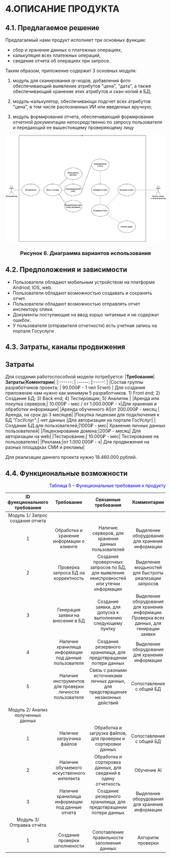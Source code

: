 # 4.ОПИСАНИЕ ПРОДУКТА
## 4.1. Предлагаемое решение

Предлагаемый нами продукт исполняет три основных функции: 
- сбор и хранение данных о платежных операциях,
- калькуляция всех платежных операций, 
- сведение отчета об операциях при запросе. 

Таким образом, приложение содержит 3 основных модуля: 

1. модуль для сканирования qr-кодов, добавления фото обеспечивающий выявление атрибутов "цена", "дата", а также обеспечивающий хранение этих атрибутов и скан-копий в БД; 

2. модуль-калькулятор, обеспечивающи подсчет всех атрибутов "цена", в том числе  распознанных ИИ или введенных вручную; 

3. модуль формирования отчета, обеспечивающий формирование отчетной документации непосредственно по запросу пользователя и передающий ее вышестоящему проверяющему лицу

![](./UML1.png)
<h3 align="center"> Рисунок 6. Диаграммa
вариантов использования </h3>

## 4.2. Предположения и зависимости

- Пользователи обладают мобильным устройством на платформе Andriod, IOS, web.
- Пользователи обладают возможностью создавать и сохранять отчет.
- Пользователи обладают возможностью отправлять отчет инспектору опеки.
- Документы поступающие на ввод хоршо читаемые и не содержат ошибок.
- У пользователя (отправителя отчетности) есть учетная запись на портале Госуслуги


## 4.3. Затраты, каналы продвижения
## Затраты
Для создания работоспособной модели потребуется:
|**Требования**| **Затраты**|**Коментарии**|
|:------: | :-----: |:-----: |
|Состав группы разработчиков проекта; | 90.000₽ - 1 чел  5(чел) | Для создания приложение нам нужно как минимум 5 разработчиков. 1) Front end; 2) Создание БД; 3) Back end; 4) Тестировщик; 5) Аналитик | 
|Аренда или покупка серверов;| 10.000₽ - мес / от 1.000.000₽ - х|Для хранения и обработки информации|
|Аренда обученного AI|от 200.000₽ - месяц |Аренда, на срок до 3 месяцев|
|Покупка лицензии для подключения к БД "ГосУслуг";| нет данных |Для авторизации на портале ГосУслуг|
|Создание БД для пользователей;|1000₽ - мес| Хранение личных данных пользователей|
|Лицензирование домена;|200₽ - месяц| Для авторизации на web|
|Тестирование;| 10.000₽ - мес| Тестирование на пользователях|
|Реклама;|от 1.000.000₽ - х| Для продвижения на разных площадках СМИ и рекламы|

Для реализации даннего проекта нужно 18.460.000 рублей.

## 4.4. Функциональные возможности

<p align="right"><font  color="blue">Таблица 5 – Функциональные требования к продукту
</font> </color blue></p>


|**ID функционального требования**| **Требование**|**Связанные требования**|**Комментарии**|**Приоритет**|
|:------: | :-----: | :-----: | :----: | :----:|
| Модуль 1/ Запрос создания отчета|
|1 | Обработка и хранение информации о клиенте| Наличие серверов, для хранения данных пользователей  | Выделение оборудования для хранения информации | Безопастность данных | 
|2 | Проверка запроса БД на корректность| Создание проверочных запросов по БД, для выявление неиспровностей или утечки информации | Выделение мощьностей для быстроты реализации запросов | Безопастность, быстродействие | 
|3 | Генерация заявки на внесение в БД| Создание заявки, для допуска к выполнению следующему пунтку | Выделение оборудования для хранения информации. Проверка всех данных, для генирации заявки| Безопастность |
|4 | Наличие хранилища информации под данные пользователя | Создание резервного хранилища, для предотвращении потери данных | Выделение оборудования для хранения информации | Безопастность |
|5 | Наличие инструментов для проверки личности пользователя| Связь с разными источниками личных данных, для предотвращение незаконных действий | Сопоставление с общей БД | Безопастность |
|Модуль 2/ Анализ полученных данных|
|1 |Наличие загрузчика файлов| Обработка и загрузка файлов, для проверки и сортировки данных| Сопоставление с общей БД  | Безопастность |
|2 |Наличие обучаемого искуственного интелекта| Обработка и сортировка данных, для сведений в одину отчетность | Обучение AI | Разработка |
|3 | Наличие хранилища информации под данные отчета | Создание резервного хранилища, для предотвращении потери данных | Выделение оборудования для хранения информации | Безопастность |
|Модуль 3/ Отправка отчёта|
|1 | Создание проверки заполнености| Сопотавление правильности заполнения данных | Алгоритм проверки | Безопастность |



